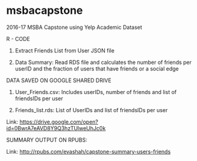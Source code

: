 # msbacapstone

2016-17 MSBA Capstone using Yelp Academic Dataset

R - CODE

1) Extract Friends List from User JSON file

2) Data Summary: Read RDS file and calculates the number of friends per userID and the fraction of users that have friends or a social edge

DATA SAVED ON GOOGLE SHARED DRIVE

1) User_Friends.csv: Includes userIDs, number of friends and list of friendsIDs per user

2) Friends_list.rds: List of UserIDs and list of friendsIDs per user

Link: https://drive.google.com/open?id=0BwrA7eAVD8Y9Q3hzTUlweUhJc0k

SUMMARY OUTPUT ON RPUBS:

Link: http://rpubs.com/evashah/capstone-summary-users-friends





